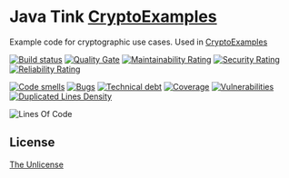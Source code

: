 # Java Tink [CryptoExamples](https://www.cryptoexamples.com)

Example code for cryptographic use cases. Used in [CryptoExamples](https://github.com/cryptoexamples/CryptoExamples)

[![Build status](https://travis-ci.org/cryptoexamples/java-tink-crypto-examples.svg?branch=master)](https://travis-ci.org/SonarSource/cryptoexamples/java-tink-crypto-examples)
[![Quality Gate](https://sonarcloud.io/api/project_badges/measure?project=java-tink-crypto-examples&metric=alert_status)](https://sonarcloud.io/dashboard?id=java-tink-crypto-examples)
[![Maintainability Rating](https://sonarcloud.io/api/project_badges/measure?project=java-tink-crypto-examples&metric=sqale_rating)](https://sonarcloud.io/component_measures?id=java-tink-crypto-examples&metric=sqale_rating)
[![Security Rating](https://sonarcloud.io/api/project_badges/measure?project=java-tink-crypto-examples&metric=security_rating)](https://sonarcloud.io/component_measures?id=java-tink-crypto-examples&metric=security_rating)
[![Reliability Rating](https://sonarcloud.io/api/project_badges/measure?project=java-tink-crypto-examples&metric=reliability_rating)](https://sonarcloud.io/component_measures?id=java-tink-crypto-examples&metric=reliability_rating)

[![Code smells](https://sonarcloud.io/api/project_badges/measure?project=java-tink-crypto-examples&metric=code_smells)](https://sonarcloud.io/component_measures?id=java-tink-crypto-examples&metric=code_smells)
[![Bugs](https://sonarcloud.io/api/project_badges/measure?project=java-tink-crypto-examples&metric=bugs)](https://sonarcloud.io/component_measures?id=java-tink-crypto-examples&metric=bugs)
[![Technical debt](https://sonarcloud.io/api/project_badges/measure?project=java-tink-crypto-examples&metric=sqale_index)](https://sonarcloud.io/component_measures?id=java-tink-crypto-examples&metric=sqale_index)
[![Coverage](https://sonarcloud.io/api/project_badges/measure?project=java-tink-crypto-examples&metric=coverage)](https://sonarcloud.io/component_measures?id=java-tink-crypto-examples&metric=coverage)
[![Vulnerabilities](https://sonarcloud.io/api/project_badges/measure?project=java-tink-crypto-examples&metric=vulnerabilities)](https://sonarcloud.io/component_measures?id=java-tink-crypto-examples&metric=vulnerabilities)
[![Duplicated Lines Density](https://sonarcloud.io/api/project_badges/measure?project=java-tink-crypto-examples&metric=duplicated_lines_density)](https://sonarcloud.io/component_measures?id=java-tink-crypto-examples&metric=duplicated_lines_density)

![Lines Of Code](https://sonarcloud.io/api/project_badges/measure?project=java-tink-crypto-examples&metric=ncloc)

## License

[The Unlicense](LICENSE)
